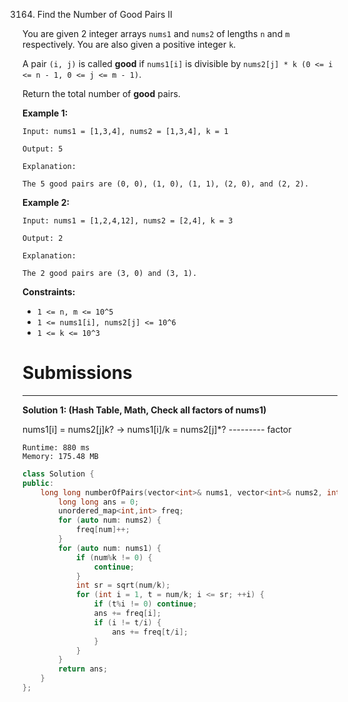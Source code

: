 3164. Find the Number of Good Pairs II

You are given 2 integer arrays `nums1` and `nums2` of lengths `n` and `m` respectively. You are also given a positive integer `k`.

A pair `(i, j)` is called **good** if `nums1[i]` is divisible by `nums2[j] * k (0 <= i <= n - 1, 0 <= j <= m - 1)`.

Return the total number of **good** pairs.

 

**Example 1:**
```
Input: nums1 = [1,3,4], nums2 = [1,3,4], k = 1

Output: 5

Explanation:

The 5 good pairs are (0, 0), (1, 0), (1, 1), (2, 0), and (2, 2).
```

**Example 2:**
```
Input: nums1 = [1,2,4,12], nums2 = [2,4], k = 3

Output: 2

Explanation:

The 2 good pairs are (3, 0) and (3, 1).
```

 

**Constraints:**

* `1 <= n, m <= 10^5`
* `1 <= nums1[i], nums2[j] <= 10^6`
* `1 <= k <= 10^3`

# Submissions
---
**Solution 1: (Hash Table, Math, Check all factors of nums1)**

nums1[i] = nums2[j]*k*?
-> nums1[i]/k = nums2[j]*?
                ---------
                  factor

```
Runtime: 880 ms
Memory: 175.48 MB
```
```c++
class Solution {
public:
    long long numberOfPairs(vector<int>& nums1, vector<int>& nums2, int k) {
        long long ans = 0;
        unordered_map<int,int> freq;
        for (auto num: nums2) {
            freq[num]++;
        }
        for (auto num: nums1) {
            if (num%k != 0) {
                continue;
            }
            int sr = sqrt(num/k);
            for (int i = 1, t = num/k; i <= sr; ++i) {
                if (t%i != 0) continue;
                ans += freq[i];
                if (i != t/i) {
                    ans += freq[t/i];
                }
            }
        }
        return ans;
    }
};
```
